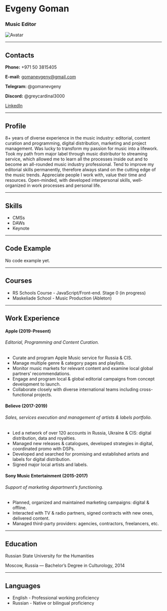 # Evgeny Goman
### Music Editor
![Avatar](https://avatars.githubusercontent.com/u/105670264?v=4)
***
## Contacts
**Phone:**
+971 50 3815405

**E-mail:**
gomanevgeny@gmail.com

**Telegram:**
@gomanevgeny

**Discord:**
@greycardinal3000

[LinkedIn](https://www.linkedin.com/in/gomanevgeny/)
***
## Profile
8+ years of diverse experience in the music industry: editorial, content curation and programming, digital distribution, marketing and project management. Was lucky to transform my passion for music into a lifework. Took my path from major label through music distributor to streaming service, which allowed me to learn all the processes inside out and to become an all-rounded music industry professional. Tend to improve my editorial skills permanently, therefore always stand on the cutting edge of the music trends. Appreciate people I work with, value their time and resources. Open-minded, with developed interpersonal skills, well-organized in work processes and personal life.
***
## Skills
* CMSs
* DAWs
* Keynote
***
## Code Example
No code example yet.
***
## Courses
* RS Schools Course - JavaScript/Front-end. Stage 0 (in progress)
* Maskeliade School - Music Production (Ableton)
***
## Work Experience
#### Apple (2019-Present)
###### *Editorial, Programming and Content Curation.*
* Curate and program Apple Music service for Russia & CIS.
* Manage multiple genre & category pages and playlists.
* Monitor music markets for relevant content and examine local global partners’ recommendations.
* Engage and program local & global editorial campaigns from concept development to launch.
* Collaborate closely with diverse international teams including cross-functional projects.
#### Believe (2017-2019)
###### *Sales, services execution and management of artists & labels portfolio.*
* Led a network of over 120 accounts in Russia, Ukraine & CIS: digital distribution, data and royalties.
* Managed new releases & catalogues, developed strategies in digital, coordinated promo with DSPs.
* Developed and searched for promising and established artists and labels for digital distribution.
* Signed major local artists and labels.
#### Sony Music Entertainment (2015-2017)
###### *Support of marketing department’s functioning.*
* Planned, organized and maintained marketing campaigns: digital & offline.
* Interacted with TV & radio partners, signed contracts with new ones, delivered content.
* Managed third-party providers: agencies, contractors, freelancers, etc.
***
## Education
Russian State University for the Humanities

Moscow, Russia — Bachelor’s Degree in Culturology, 2014
***
## Languages
* English - Professional working proficiency
* Russian - Native or bilingual proficiency
